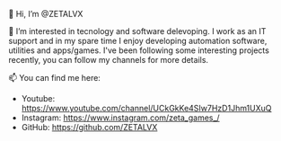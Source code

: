 👋 Hi, I’m @ZETALVX

👀 I’m interested in tecnology and software delevoping.
I work as an IT support and in my spare time I enjoy developing automation software, utilities and apps/games.
I've been following some interesting projects recently, you can follow my channels for more details.
 
📫 You can find me here:
- Youtube: https://www.youtube.com/channel/UCkGkKe4SIw7HzD1Jhm1UXuQ
- Instagram: https://www.instagram.com/zeta_games_/
- GitHub: https://github.com/ZETALVX
